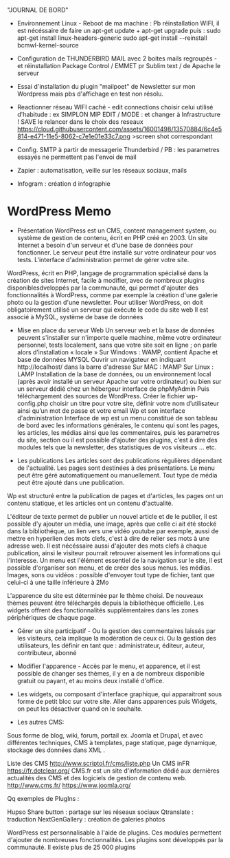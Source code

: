 "JOURNAL DE BORD" 

- Environnement Linux - 
Reboot de ma machine :
Pb réinstallation WIFI, il est nécéssaire de faire un apt-get update + apt-get upgrade
puis :
sudo apt-get install linux-headers-generic
sudo apt-get install --reinstall bcmwl-kernel-source

- Configuration de THUNDERBIRD MAIL avec 2 boites mails regroupés - 
et réinstallation Package Control / EMMET pr Sublim text / de Apache le serveur

- Essai d'installation du plugin "mailpoet" de Newsletter sur mon Wordpress
mais pbs d'affichage en test non résolu.

- Reactionner réseau WIFI caché -
edit connections
choisir celui utilisé d'habitude : ex SIMPLON MIP
EDIT / MODE : et changer à Infrastructure ! SAVE
le relancer dans le choix des reseaux 
https://cloud.githubusercontent.com/assets/16001498/13570884/6c4e5814-e471-11e5-8062-c7e1e01e33c7.png >screen shot correspondant

- Config. SMTP à partir de messagerie Thunderbird / PB : les parametres essayés ne permettent pas l'envoi de mail
- Zapier : automatisation, veille sur les réseaux sociaux, mails 
- Infogram : création d infographie

WordPress Memo
==

* Présentation
WordPress est un CMS, content management system, ou système de gestion de contenu, écrit en PHP créé en 2003.
Un site Internet a besoin d'un serveur et d'une base de données pour fonctionner.
Le serveur peut être installé sur votre ordinateur pour vos tests.
L'interface d'administration permet de gérer votre site.

WordPress, écrit en PHP, langage de programmation spécialisé dans la création de sites Internet, facile à modifier, avec de nombreux plugins disponiblesdveloppés par la communauté, qui permet d'ajouter des fonctionnalités à WordPress, comme par exemple la création d'une galerie photo ou la gestion d'une newsletter.
Pour utiliser WordPress, on doit obligatoirement utilisé un serveur qui exécute le code du site web 
Il est associé à MySQL, système de base de données

* Mise en place du serveur Web
Un serveur web et la base de données peuvent s'installer sur n'importe quelle machine, même votre ordinateur personnel, tests localement, sans que votre site soit en ligne ; on parle alors d’installation « locale »
Sur Windows : WAMP, contient Apache et base de données MYSQL
Ouvrir un navigateur en indiquant http://localhost/ dans la barre d'adresse
Sur MAC : MAMP
Sur Linux : LAMP
Installation de la base de données, ou un environnement local (après avoir installé un serveur Apache sur votre ordinateur) ou bien sur un serveur dédié chez un hébergeur
interface de phpMyAdmin
Puis téléchargement des sources de WordPress.
Créer le fichier wp-config.php
choisir un titre pour votre site, définir votre nom d’utilisateur ainsi qu’un mot de passe et votre email
Wp et son interface d'administration
Interface de wp est un menu constitué de son tableau de bord avec les informations générales, le contenu qui sont les pages, les articles, les médias ainsi que les commentaires, puis les parametres du site, section ou il est possible d'ajouter des plugins, c'est à dire des modules tels que la newsletter, des statistiques de vos visiteurs … etc.

* Les publications
Les articles sont des publications régulières dépendant de l'actualité.
Les pages sont destinées à des présentations.
Le menu peut être géré automatiquement ou manuellement.
Tout type de média peut être ajouté dans une publication.

Wp est structuré entre la publication de pages et d'articles, les pages ont un contenu statique, et les articles ont un contenu d'actualité.

L'éditeur de texte permet de publier un nouvel article et de le publier, il est possible d'y ajouter un média, une image, après que celle ci ait été stocké dans la bibliothéque, un lien vers une vidéo youtube par exemple, aussi de mettre en hyperlien des mots clefs, c'est à dire de relier ses mots à une adresse web.
Il est nécéssaire aussi d'ajouter des mots clefs à chaque publication, ainsi le visiteur pourrait retrouver aisement les informations qui l'interesse. 
Un menu est l'élément essentiel de la navigation sur le site, il est possible d'organiser son menu, et de créer des sous menus.
les médias. Images, sons ou vidéos : possible d'envoyer tout type de fichier, tant que celui-ci à une taille inférieure à 2Mo

L'apparence du site est déterminée par le thème choisi.
De nouveaux thèmes peuvent être téléchargés depuis la bibliothèque officielle.
Les widgets offrent des fonctionnalités supplémentaires dans les zones périphériques de chaque page.

* Gérer un site participatif - 
Ou la gestion des commentaires laissés par les visiteurs, cela implique la modération de ceux ci.
Ou la gestion des utilisateurs, les définir en tant que : administrateur, éditeur, auteur, contributeur, abonné 

* Modifier l'apparence - 
Accès par le menu, et apparence, et il est possible de changer ses thèmes, il y en a de nombreux disponible gratuit ou payant, et au moins deux installé d'office.

* Les widgets, ou composant d'interface graphique, qui apparaitront sous forme de petit bloc sur votre site. Aller dans apparences puis Widgets, on peut les désactiver quand on le souhaite. 

* Les autres CMS:

Sous forme de blog, wiki, forum, portail ex. Joomla et Drupal, et avec différentes techniques, CMS à templates, page statique, page dynamique, stockage des données dans XML . 

Liste des CMS http://www.scriptol.fr/cms/liste.php 
Un CMS inFR https://fr.dotclear.org/
CMS.fr est un site d'information dédié aux dernières actualités des CMS et des logiciels de gestion de contenu web. http://www.cms.fr/ 
https://www.joomla.org/ 

Qq exemples de PlugIns :

Hupso Share button : partage sur les réseaux sociaux
Qtranslate : traduction
NextGenGallery : création de galeries photos

WordPress est personnalisable à l'aide de plugins. Ces modules permettent d'ajouter de nombreuses fonctionnalités.
Les plugins sont développés par la communauté.
Il existe plus de 25 000 plugins
